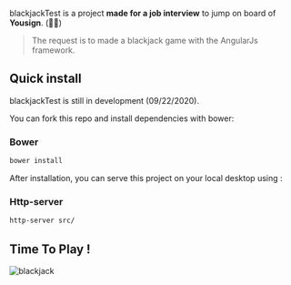 blackjackTest is a project **made for a job interview** to jump on board of **Yousign**. (🤞🏼)
>The request is to made a blackjack game with the AngularJs framework.

## Quick install
blackjackTest is still in development (09/22/2020).

You can fork this repo and install dependencies with bower: 

### Bower
```sh
bower install
```
After installation, you can serve this project on your local desktop using :

### Http-server
```sh
http-server src/
```

## Time To Play !
![blackjack](https://media.giphy.com/media/THIyYnHlVLdXFWqNzG/giphy-downsized.gif)
